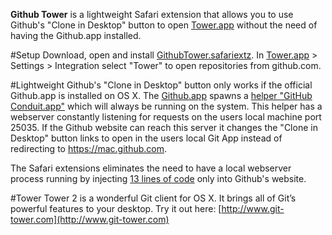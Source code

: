 **Github Tower** is a lightweight Safari extension that allows you to use Github's "Clone in Desktop" button to open [Tower.app](http://www.git-tower.com) without the need of having the Github.app installed.

#Setup
Download, open and install [GithubTower.safariextz](https://github.com/gdelmas/GithubTower/releases). In [Tower.app](http://www.git-tower.com) > Settings > Integration select "Tower" to open repositories from github.com.

#Lightweight
Github's "Clone in Desktop" button only works if the official Github.app is installed on OS X. The [Github.app](https://mac.github.com) spawns a [helper "GitHub Conduit.app"](https://help.github.com/articles/github-conduit) which will always be running on the system. This helper has a webserver constantly listening for requests on the users local machine port 25035. If the Github website can reach this server it changes the "Clone in Desktop" button links to open in the users local Git App instead of redirecting to https://mac.github.com.

The Safari extensions eliminates the need to have a local webserver process running by injecting [13 lines of code](https://github.com/gdelmas/GithubTower/blob/master/GithubTower.safariextension/main.js) only into Github's website.

#Tower
Tower 2 is a wonderful Git client for OS X. It brings all of Git’s powerful features to your desktop. Try it out here: [http://www.git-tower.com](http://www.git-tower.com)
